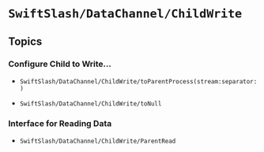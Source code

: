 # ``SwiftSlash/DataChannel/ChildWrite``

## Topics

### Configure Child to Write...

- ``SwiftSlash/DataChannel/ChildWrite/toParentProcess(stream:separator:)``

- ``SwiftSlash/DataChannel/ChildWrite/toNull``

### Interface for Reading Data

- ``SwiftSlash/DataChannel/ChildWrite/ParentRead``
